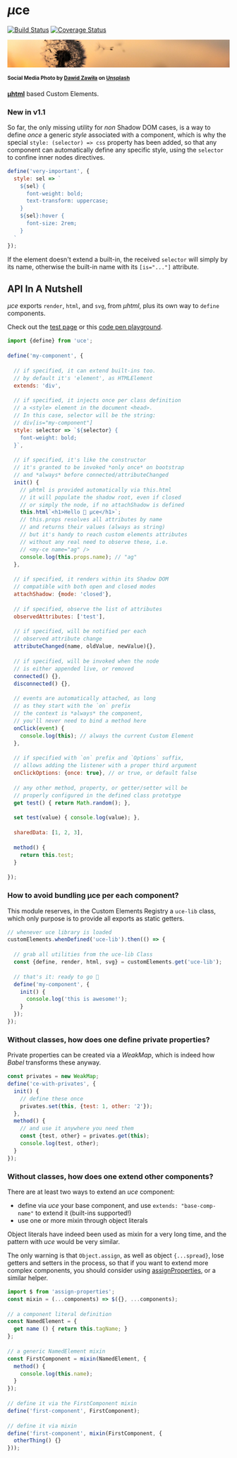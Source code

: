# <em>µ</em>ce

[![Build Status](https://travis-ci.com/WebReflection/uce.svg?branch=master)](https://travis-ci.com/WebReflection/uce) [![Coverage Status](https://coveralls.io/repos/github/WebReflection/uce/badge.svg?branch=master)](https://coveralls.io/github/WebReflection/uce?branch=master)

![windflower](./uce-head.jpg)

<sup>**Social Media Photo by [Dawid Zawiła](https://unsplash.com/@davealmine) on [Unsplash](https://unsplash.com/)**</sup>

**[µhtml](https://github.com/WebReflection/uhtml#readme)** based Custom Elements.


### New in v1.1

So far, the only missing utility for *non* Shadow DOM cases, is a way to define *once* a generic *style* associated with a component, which is why the special `style: (selector) => css` property has been added, so that any component can automatically define any specific style, using the `selector` to confine inner nodes directives.

```js
define('very-important', {
  style: sel => `
    ${sel} {
      font-weight: bold;
      text-transform: uppercase;
    }
    ${sel}:hover {
      font-size: 2rem;
    }
  `
});
```

If the element doesn't extend a built-in, the received `selector` will simply by its name, otherwise the built-in name with its `[is="..."]` attribute.


## API In A Nutshell

_<em>µ</em>ce_ exports `render`, `html`, and `svg`, from _<em>µ</em>html_, plus its own way to `define` components.

Check out the [test page](https://webreflection.github.io/uce/test/) or this [code pen playground](https://codepen.io/WebReflection/pen/MWwJpWx?editors=0010).

```js
import {define} from 'uce';

define('my-component', {

  // if specified, it can extend built-ins too.
  // by default it's 'element', as HTMLElement
  extends: 'div',

  // if specified, it injects once per class definition
  // a <style> element in the document <head>.
  // In this case, selector will be the string:
  // div[is="my-component"]
  style: selector => `${selector} {
    font-weight: bold;
  }`,

  // if specified, it's like the constructor
  // it's granted to be invoked *only once* on bootstrap
  // and *always* before connected/attributeChanged
  init() {
    // µhtml is provided automatically via this.html
    // it will populate the shadow root, even if closed
    // or simply the node, if no attachShadow is defined
    this.html`<h1>Hello 👋 µce</h1>`;
    // this.props resolves all attributes by name
    // and returns their values (always as string)
    // but it's handy to reach custom elements attributes
    // without any real need to observe these, i.e.
    // <my-ce name="ag" />
    console.log(this.props.name); // "ag"
  },

  // if specified, it renders within its Shadow DOM
  // compatible with both open and closed modes
  attachShadow: {mode: 'closed'},

  // if specified, observe the list of attributes
  observedAttributes: ['test'],

  // if specified, will be notified per each
  // observed attribute change
  attributeChanged(name, oldValue, newValue){},

  // if specified, will be invoked when the node
  // is either appended live, or removed
  connected() {},
  disconnected() {},

  // events are automatically attached, as long
  // as they start with the `on` prefix
  // the context is *always* the component,
  // you'll never need to bind a method here
  onClick(event) {
    console.log(this); // always the current Custom Element
  },

  // if specified with `on` prefix and `Options` suffix,
  // allows adding the listener with a proper third argument
  onClickOptions: {once: true}, // or true, or default false

  // any other method, property, or getter/setter will be
  // properly configured in the defined class prototype
  get test() { return Math.random(); },

  set test(value) { console.log(value); },

  sharedData: [1, 2, 3],

  method() {
    return this.test;
  }

});
```


### How to avoid bundling µce per each component?

This module reserves, in the Custom Elements Registry a `uce-lib` class, which only purpose is to provide all exports as static getters.

```js
// whenever uce library is loaded
customElements.whenDefined('uce-lib').then(() => {

  // grab all utilities from the uce-lib Class
  const {define, render, html, svg} = customElements.get('uce-lib');

  // that's it: ready to go 🎉
  define('my-component', {
    init() {
      console.log('this is awesome!');
    }
  });
});
```



### Without classes, how does one define private properties?

Private properties can be created via a _WeakMap_, which is indeed how _Babel_ transforms these anyway.

```js
const privates = new WeakMap;
define('ce-with-privates', {
  init() {
    // define these once
    privates.set(this, {test: 1, other: '2'});
  },
  method() {
    // and use it anywhere you need them
    const {test, other} = privates.get(this);
    console.log(test, other);
  }
});
```


### Without classes, how does one extend other components?

There are at least two ways to extend an _uce_ component:

  * define via _uce_ your base component, and use `extends: "base-comp-name"` to extend it (built-ins supported!)
  * use one or more mixin through object literals

Object literals have indeed been used as mixin for a very long time, and the pattern with _uce_ would be very similar.

The only warning is that `Object.assign`, as well as object `{...spread}`, lose getters and setters in the process, so that if you want to extend more complex components, you should consider using [assignProperties](https://github.com/WebReflection/assign-properties#readme), or a similar helper.

```js
import $ from 'assign-properties';
const mixin = (...components) => $({}, ...components);

// a component literal definition
const NamedElement = {
  get name () { return this.tagName; }
};

// a generic NamedElement mixin
const FirstComponent = mixin(NamedElement, {
  method() {
    console.log(this.name);
  }
});

// define it via the FirstComponent mixin
define('first-component', FirstComponent);

// define it via mixin
define('first-component', mixin(FirstComponent, {
  otherThing() {}
}));
```
